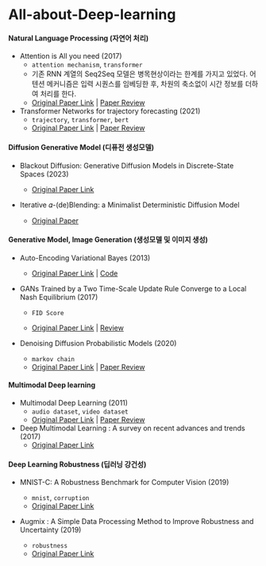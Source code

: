 # All-about-Deep-learning
#### Natural Language Processing (자연어 처리)

- Attention is All you need (2017)
  - `attention mechanism`, `transformer`
  - 기존 RNN 계열의 Seq2Seq 모델은 병목현상이라는 한계를 가지고 있었다. 어텐션 메커니즘은 입력 시퀀스를 임베딩한 후, 차원의 축소없이 시간 정보를 더하여 처리를 한다. 
  - [Original Paper Link](https://proceedings.neurips.cc/paper/2017/hash/3f5ee243547dee91fbd053c1c4a845aa-Abstract.html) | [Paper Review](review/NLP/Transformer.pdf)
- Transformer Networks for trajectory forecasting (2021)
  - `trajectory`, `transformer`, `bert`
  - [Original Paper Link](https://ieeexplore.ieee.org/abstract/document/9412190) | [Paper Review](review/NLP/Traj_transformer.pdf)


#### Diffusion Generative Model (디퓨전 생성모델)

- Blackout Diffusion: Generative Diffusion Models in Discrete-State Spaces (2023)
  - [Original Paper Link](https://arxiv.org/abs/2305.11089)

- Iterative 𝛼-(de)Blending: a Minimalist Deterministic Diffusion Model
  - [Original Paper](./papers/2305.03486.pdf)


#### Generative Model, Image Generation (생성모델 및 이미지 생성)

- Auto-Encoding Variational Bayes (2013)
  - [Original Paper Link](https://arxiv.org/abs/1312.6114) | [Code](code/Auto-Encoding_Variational_Bayes.ipynb)
  
- GANs Trained by a Two Time-Scale Update Rule Converge to a Local Nash Equilibrium (2017)
  
  - `FID Score`
  
  - [Original Paper Link](https://proceedings.neurips.cc/paper/2017/hash/8a1d694707eb0fefe65871369074926d-Abstract.html) | [Review](review/diffusion_model/03.md)
  
- Denoising Diffusion Probabilistic Models (2020)
  - `markov chain`
  - [Original Paper Link](https://proceedings.neurips.cc/paper/2020/hash/4c5bcfec8584af0d967f1ab10179ca4b-Abstract.html) | [Paper Review](review/diffusion_model/01.md)


#### Multimodal Deep learning

- Multimodal Deep Learning (2011)
  - `audio dataset`, `video dataset`
  - [Original Paper Link](https://openreview.net/forum?id=Hk4OO3W_bS) | [Paper Review](review/multimodal/01.pdf)
- Deep Multimodal Learning : A survey on recent advances and trends (2017)
  - [Original Paper Link](https://ieeexplore.ieee.org/abstract/document/8103116?casa_token=3QJUj-90u5UAAAAA:CffQ9-BxsuXgtgzfDF-5cpbwibAJl2go2euv2BNidp_e9rwQgnsc5hRhWDo0M1WGrc_m_4Mov34)


#### Deep Learning Robustness (딥러닝 강건성)

- MNIST-C: A Robustness Benchmark for Computer Vision (2019)
  - `mnist`, `corruption`
  - [Original Paper Link](https://arxiv.org/abs/1906.02337)


- Augmix : A Simple Data Processing Method to Improve Robustness and Uncertainty (2019)
  - `robustness`
  - [Original Paper Link](https://arxiv.org/pdf/1912.02781.pdf)
